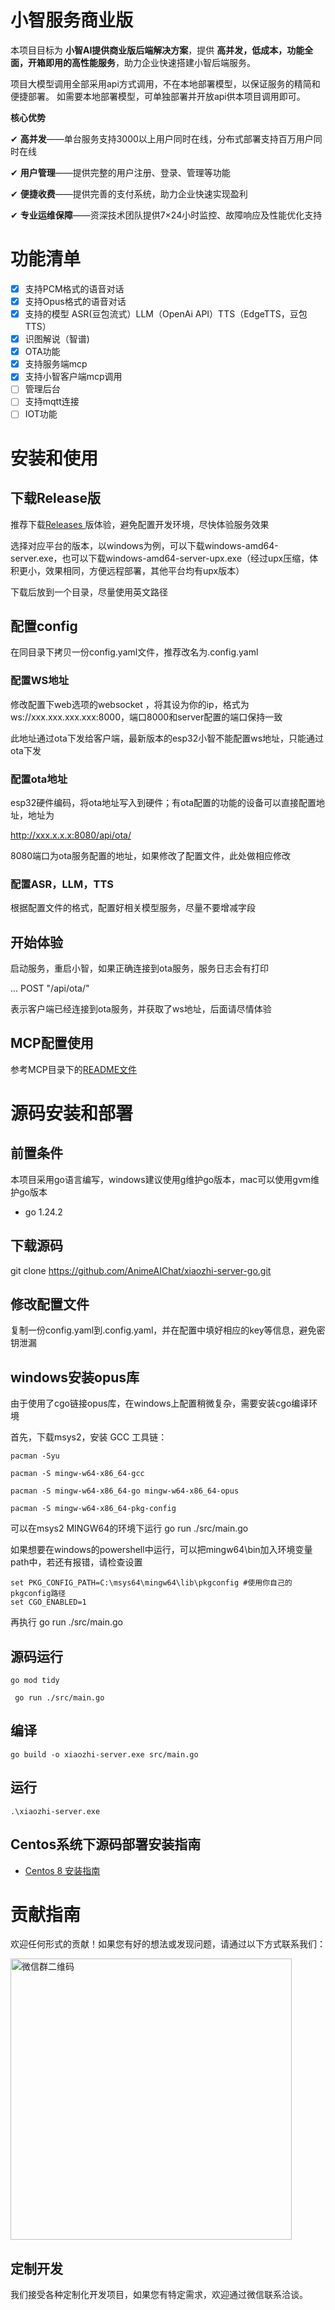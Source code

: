 # 小智服务商业版

本项目目标为 **小智AI提供商业版后端解决方案**，提供 **高并发，低成本，功能全面，开箱即用的高性能服务**，助力企业快速搭建小智后端服务。

项目大模型调用全部采用api方式调用，不在本地部署模型，以保证服务的精简和便捷部署。
如需要本地部署模型，可单独部署并开放api供本项目调用即可。

**核心优势**

✔ **高并发**——单台服务支持3000以上用户同时在线，分布式部署支持百万用户同时在线

✔ **用户管理**——提供完整的用户注册、登录、管理等功能

✔ **便捷收费**——提供完善的支付系统，助力企业快速实现盈利

✔ **专业运维保障**——资深技术团队提供7×24小时监控、故障响应及性能优化支持

# 功能清单

* [x] 支持PCM格式的语音对话
* [x] 支持Opus格式的语音对话
* [x] 支持的模型 ASR(豆包流式）LLM（OpenAi API）TTS（EdgeTTS，豆包TTS）
* [x] 识图解说（智谱)
* [x] OTA功能
* [x] 支持服务端mcp
* [x] 支持小智客户端mcp调用
* [ ] 管理后台
* [ ] 支持mqtt连接
* [ ] IOT功能

# 安装和使用

## 下载Release版

推荐下载[Releases ](https://github.com/AnimeAIChat/xiaozhi-server-go/releases)版体验，避免配置开发环境，尽快体验服务效果

选择对应平台的版本，以windows为例，可以下载windows-amd64-server.exe，也可以下载windows-amd64-server-upx.exe（经过upx压缩，体积更小，效果相同，方便远程部署，其他平台均有upx版本）

下载后放到一个目录，尽量使用英文路径

## 配置config

在同目录下拷贝一份config.yaml文件，推荐改名为.config.yaml

### 配置WS地址

修改配置下web选项的websocket ，将其设为你的ip，格式为ws://xxx.xxx.xxx.xxx:8000，端口8000和server配置的端口保持一致

此地址通过ota下发给客户端，最新版本的esp32小智不能配置ws地址，只能通过ota下发

### 配置ota地址

esp32硬件编码，将ota地址写入到硬件；有ota配置的功能的设备可以直接配置地址，地址为

http://xxx.x.x.x:8080/api/ota/

8080端口为ota服务配置的地址，如果修改了配置文件，此处做相应修改

### 配置ASR，LLM，TTS

根据配置文件的格式，配置好相关模型服务，尽量不要增减字段

## 开始体验

启动服务，重启小智，如果正确连接到ota服务，服务日志会有打印

... POST     "/api/ota/"

表示客户端已经连接到ota服务，并获取了ws地址，后面请尽情体验

## MCP配置使用

参考MCP目录下的[README文件](https://github.com/AnimeAIChat/xiaozhi-server-go/blob/main/src/core/mcp/README.md)

# 源码安装和部署

## 前置条件

本项目采用go语言编写，windows建议使用g维护go版本，mac可以使用gvm维护go版本

* go 1.24.2

## 下载源码

git clone https://github.com/AnimeAIChat/xiaozhi-server-go.git

## 修改配置文件

复制一份config.yaml到.config.yaml，并在配置中填好相应的key等信息，避免密钥泄漏

## windows安装opus库

由于使用了cgo链接opus库，在windows上配置稍微复杂，需要安装cgo编译环境

首先，下载msys2，安装 GCC 工具链：
```
pacman -Syu

pacman -S mingw-w64-x86_64-gcc

pacman -S mingw-w64-x86_64-go mingw-w64-x86_64-opus

pacman -S mingw-w64-x86_64-pkg-config
```
可以在msys2 MINGW64的环境下运行 go run ./src/main.go

如果想要在windows的powershell中运行，可以把mingw64\bin加入环境变量path中，若还有报错，请检查设置
```
set PKG_CONFIG_PATH=C:\msys64\mingw64\lib\pkgconfig #使用你自己的pkgconfig路径
set CGO_ENABLED=1
```
再执行
go run ./src/main.go

## 源码运行

```
go mod tidy

 go run ./src/main.go
```

## 编译

```
go build -o xiaozhi-server.exe src/main.go
```

## 运行

```
.\xiaozhi-server.exe
```

## Centos系统下源码部署安装指南

- [Centos 8 安装指南](Centos_Guide.md)

# 贡献指南
欢迎任何形式的贡献！如果您有好的想法或发现问题，请通过以下方式联系我们：

<img src="https://github.com/user-attachments/assets/5469a068-31da-4489-b9c3-1fdac8496cfe" width="450" alt="微信群二维码">



## 定制开发
我们接受各种定制化开发项目，如果您有特定需求，欢迎通过微信联系洽谈。
